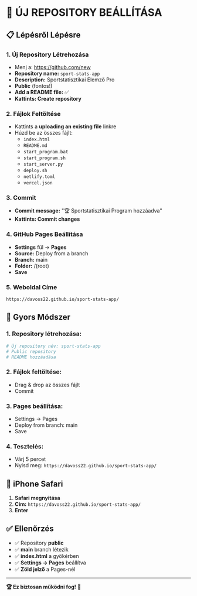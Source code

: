 # 🚀 ÚJ REPOSITORY BEÁLLÍTÁSA

## 📋 **Lépésről Lépésre**

### 1. **Új Repository Létrehozása**
- Menj a: https://github.com/new
- **Repository name:** `sport-stats-app`
- **Description:** Sportstatisztikai Elemző Pro
- **Public** (fontos!)
- **Add a README file:** ✅
- **Kattints: Create repository**

### 2. **Fájlok Feltöltése**
- Kattints a **uploading an existing file** linkre
- Húzd be az összes fájlt:
  - `index.html`
  - `README.md`
  - `start_program.bat`
  - `start_program.sh`
  - `start_server.py`
  - `deploy.sh`
  - `netlify.toml`
  - `vercel.json`

### 3. **Commit**
- **Commit message:** "🏆 Sportstatisztikai Program hozzáadva"
- **Kattints: Commit changes**

### 4. **GitHub Pages Beállítása**
- **Settings** fül → **Pages**
- **Source:** Deploy from a branch
- **Branch:** main
- **Folder:** /(root)
- **Save**

### 5. **Weboldal Címe**
```
https://davoss22.github.io/sport-stats-app/
```

## 🎯 **Gyors Módszer**

### **1. Repository létrehozása:**
```bash
# Új repository név: sport-stats-app
# Public repository
# README hozzáadása
```

### **2. Fájlok feltöltése:**
- Drag & drop az összes fájlt
- Commit

### **3. Pages beállítása:**
- Settings → Pages
- Deploy from branch: main
- Save

### **4. Tesztelés:**
- Várj 5 percet
- Nyisd meg: `https://davoss22.github.io/sport-stats-app/`

## 📱 **iPhone Safari**

1. **Safari megnyitása**
2. **Cím:** `https://davoss22.github.io/sport-stats-app/`
3. **Enter**

## ✅ **Ellenőrzés**

- ✅ Repository **public**
- ✅ **main** branch létezik
- ✅ **index.html** a gyökérben
- ✅ **Settings → Pages** beállítva
- ✅ **Zöld jelző** a Pages-nél

---

**🏆 Ez biztosan működni fog!** 🚀